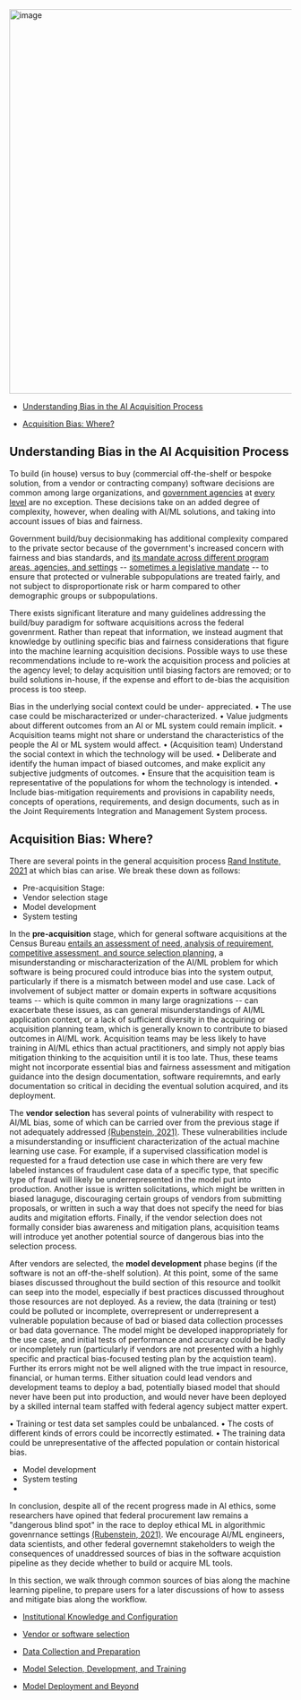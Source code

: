 <img width="687" alt="image" src="https://user-images.githubusercontent.com/80533280/113980982-1fca0300-9815-11eb-8c91-9ebf4ec42f09.png">

- [Understanding Bias in the AI Acquisition Process](#understanding-bias-in-the-AI-acquisition-process) 

- [Acquisition Bias: Where?](#acquisition-bias-where)


## Understanding Bias in the AI Acquisition Process

To build (in house) versus to buy (commercial off-the-shelf or bespoke solution, from a vendor or contracting company) software decisions are common among large organizations, and [government agencies](https://www.acquisition.gov/policy-network) at [every level](https://doit.maryland.gov/SDLC/Documents/Build%20Versus%20Buy.pdf) are no exception. These decisions take on an added degree of complexity, however, when dealing with AI/ML solutions, and taking into account issues of bias and fairness.  

Government build/buy decisionmaking has additional complexity compared to the private sector because of the government's increased concern with fairness and bias standards, and [its mandate across different program areas, agencies, and settings](https://www.epa.gov/laws-regulations/summary-executive-order-12898-federal-actions-address-environmental-justice) -- [sometimes a legislative mandate](https://home.treasury.gov/footer/privacy-act/computer-matching-programs) -- to ensure that protected or vulnerable subpopulations are treated fairly, and not subject to disproportionate risk or harm compared to other demographic groups or subpopulations.  

There exists significant literature and many guidelines addressing the build/buy paradigm for software acquisitions across the federal govenrment. Rather than repeat that information, we instead augment that knowledge by outlining specific bias and fairness considerations that figure into the machine learning acquisition decisions.  Possible ways to use these recommendations include to re-work the acquisition process and policies at the agency level; to delay acquisition until biasing factors are removed; or to build solutions in-house, if the expense and effort to de-bias the acquisition process is too steep. 


Bias in the underlying social context could be under- appreciated.
• The use case could be mischaracterized or under-characterized.
• Value judgments about different outcomes from an AI or ML system could remain implicit.
• Acquisition teams might not share or understand the characteristics of the people the AI or ML system would affect.
• (Acquisition team) Understand the social context in which the technology will be used.
• Deliberate and identify the human impact of biased outcomes, and make explicit any subjective judgments of outcomes.
• Ensure that the acquisition team is representative of the populations for whom the technology is intended.
• Include bias-mitigation requirements and provisions in capability needs, concepts of operations, requirements, and design documents, such as in the Joint Requirements Integration and Management System process.


## Acquisition Bias: Where?

There are several points in the general acquisition process [Rand Institute, 2021](https://www.rand.org/content/dam/rand/pubs/perspectives/PEA800/PEA862-1/RAND_PEA862-1.pdf) at which bias can arise. We break these down as follows:  

- Pre-acquisition Stage: 
- Vendor selection stage
- Model development
- System testing

In the **pre-acquisition** stage, which for general software acquisitions at the Census Bureau [entails an assessment of need, analysis of requirement, competitive assessment, and source selection planning](https://www.census.gov/about/business-opportunities/resources/faaps.html), a misunderstanding or mischaracterization of the AI/ML problem for which software is being procured could introduce bias into the system output, particularly if there is a mismatch between model and use case. Lack of involvement of subject matter or domain experts in software acqusitions teams -- which is quite common in many large oragnizations -- can exacerbate these issues, as can general misunderstandings of AI/ML application context, or a lack of sufficient diversity in the acquiring or acquisition planning team, which is generally known to contribute to biased outcomes in AI/ML work. Acquisition teams may be less likely to have training in AI/ML ethics than actual practitioners, and simply not apply bias mitigation thinking to the acquisition until it is too late. Thus, these teams might not incorporate essential bias and fairness assessment and mitigation guidance into the design documentation, software requiremnts, and early documentation so critical in deciding the eventual solution acquired, and its deployment.    

The **vendor selection** has several points of vulnerability with respect to AI/ML bias, some of which can be carried over from the previous stage if not adequately addressed [(Rubenstein, 2021)](https://papers.ssrn.com/sol3/papers.cfm?abstract_id=3731106). These vulnerabilities include a misunderstanding or insufficient characterization of the actual machine learning use case. For example, if a supervised classification model is requested for a fraud detection use case in which there are very few labeled instances of fraudulent case data of a specific type, that specific type of fraud will likely be underrepresented in the model put into production. Another issue is written solicitations, which might be written in biased lanaguge, discouraging certain groups of vendors from submitting proposals, or written in such a way that does not specify the need for bias audits and migitation efforts. Finally, if the vendor selection does not formally consider bias awareness and mitigation plans, acquisition teams will introduce yet another potential source of dangerous bias into the selection process.

After vendors are selected, the **model development** phase begins (if the software is not an off-the-shelf solution). At this point, some of the same biases discussed throughout the build section of this resource and toolkit can seep into the model, especially if best practices discussed throughout those resources are not deployed. As a review, the data (training or test) could be polluted or incomplete, overrepresent or underrepresent a vulnerable population because of bad or biased data collection processes or bad data governance. The model might be developed inappropriately for the use case, and initial tests of performance and accuracy could be badly or incompletely run (particularly if vendors are not presented with a highly specific and practical bias-focused testing plan by the acquistion team). Further its errors might not be well aligned with the true impact in resource, financial, or human terms. Either situation could lead vendors and development teams to deploy a bad, potentially biased model that should never have been put into production, and would never have been deployed by a skilled internal team staffed with federal agency subject matter expert.  

• Training or test data set samples could be unbalanced.
• The costs of different kinds of errors could be incorrectly estimated.
• The training data could be unrepresentative of the affected population or contain historical bias.


- Model development
- System testing
- 



In conclusion, despite all of the recent progress made in AI ethics, some researchers have opined that federal procurement law remains a "dangerous blind spot" in the race to deploy ethical ML in algorithmic govenrnance settings [(Rubenstein, 2021)](https://papers.ssrn.com/sol3/papers.cfm?abstract_id=3731106). We encourage AI/ML engineers, data scientists, and other federal governemnt stakeholders to weigh the consequences of unaddressed sources of bias in the software acquistion pipeline as they decide whether to build or acquire ML tools. 



In this section, we walk through common sources of bias along the machine learning pipeline, to prepare users for a later discussions of how to assess and mitigate bias along the workflow. 

- [Institutional Knowledge and Configuration](#institutional-knowledge-and-configuration) 

-  [Vendor or software selection](#vendor-selection)

- [Data Collection and Preparation](#data-collection-and-preparation)

- [Model Selection, Development, and Training](#model-selection-development-and-training)

- [Model Deployment and Beyond](#model-development-and-beyond)



